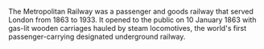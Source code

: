 <!--
title:       Metropolitan Railway
subtitle:    1863
from:        1863
to:          1863
short:       The Metropolitan Railway was a passenger and goods railway that served London from 1863 to 1933. It opened to the public on 10 January 1863 with gas-lit wooden carriages hauled by steam locomotives, the world's first passenger-carrying designated underground railway.
imageUrl:    https://upload.wikimedia.org/wikipedia/commons/thumb/2/20/Metropolitan_Underground_Railway_stations.jpg/440px-Metropolitan_Underground_Railway_stations.jpg
wikiUrl:     https://wikipedia.org/wiki/Metropolitan_Railway
-->


The Metropolitan Railway was a passenger and goods railway that served London from 1863 to 1933. It opened to the public on 10 January 1863 with gas-lit wooden carriages hauled by steam locomotives, the world's first passenger-carrying designated underground railway.